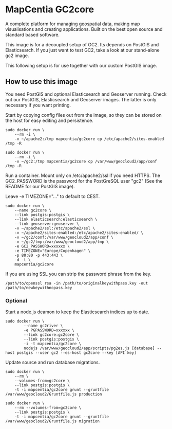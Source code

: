 # MapCentia GC2core

A complete platform for managing geospatial data, making map visualisations and creating applications. Built on the best open source and standard based software.

This image is for a decoupled setup of GC2. Its depends on PostGIS and Elasticsearch. If you just want to test GC2, take a look at our stand-alone gc2 image.

This following setup is for use together with our custom PostGIS image. 

## How to use this image
You need PostGIS and optional Elasticsearch and Geoserver running. Check out our PostGIS, Elasticsearch and Geoserver images. The latter is only necessary if you want printing.

Start by copying config files out from the image, so they can be stored on the host for easy editing and persistence.

    sudo docker run \
        --rm -i \
        -v ~/apache2:/tmp mapcentia/gc2core cp /etc/apache2/sites-enabled /tmp -R
    
    sudo docker run \
        --rm -i \
        -v ~/gc2:/tmp mapcentia/gc2core cp /var/www/geocloud2/app/conf /tmp -R
        

Run a container. Mount only on /etc/apache2/ssl if you need HTTPS. The GC2_PASSWORD is the password for the PostGreSQL user "gc2" (See the README for our PostGIS image).

Leave -e TIMEZONE="..." to default to CEST.

    sudo docker run \
        --name gc2core \
        --link postgis:postgis \
        --link elasticsearch:elasticsearch \
        --link geoserver:geoserver \
        -v ~/apache2/ssl:/etc/apache2/ssl \
        -v ~/apache2/sites-enabled:/etc/apache2/sites-enabled/ \
        -v ~/gc2/conf:/var/www/geocloud2/app/conf \
        -v ~/gc2/tmp:/var/www/geocloud2/app/tmp \
        -e GC2_PASSWORD=xxxxxx \
        -e TIMEZONE="Europe/Copenhagen" \
        -p 80:80 -p 443:443 \
        -d -t \
        mapcentia/gc2core
        

If you are using SSL you can strip the password phrase from the key. 

    /path/to/openssl rsa -in /path/to/originalkeywithpass.key -out /path/to/newkeywithnopass.key
    
### Optional
Start a node.js deamon to keep the Elasticsearch indices up to date.

    sudo docker run \
            --name gc2river \
            -e PGPASSWORD=xxxxxx \
            --link gc2core:gc2core \
            --link postgis:postgis \
            -i -t mapcentia/gc2core \
            nodejs /var/www/geocloud2/app/scripts/pg2es.js [database] --host postgis --user gc2 --es-host gc2core --key [API key]
    
    

Update source and run database migrations.

    sudo docker run \
        --rm \
        --volumes-from=gc2core \
        --link postgis:postgis \
        -t -i mapcentia/gc2core grunt --gruntfile /var/www/geocloud2/Gruntfile.js production
        
    sudo docker run \
        --rm --volumes-from=gc2core \
        --link postgis:postgis \
        -t -i mapcentia/gc2core grunt --gruntfile /var/www/geocloud2/Gruntfile.js migration





